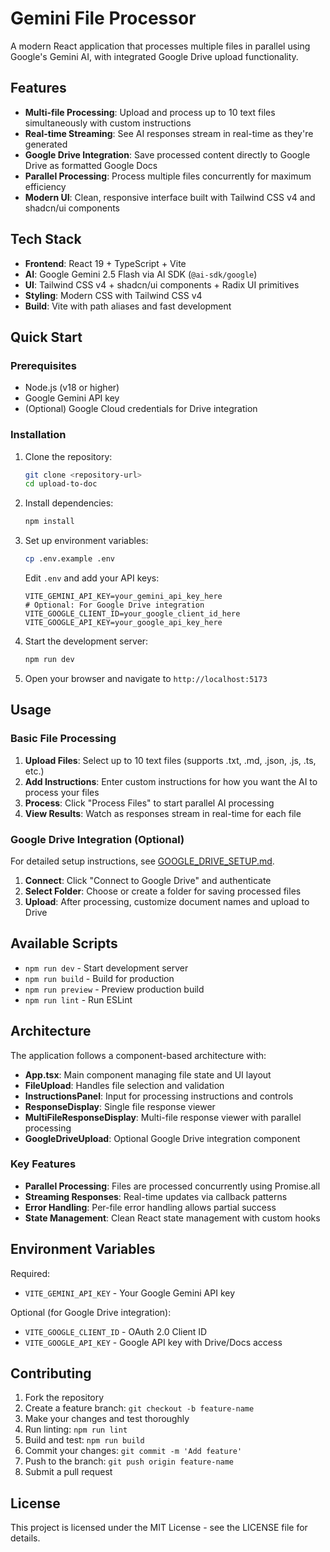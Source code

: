 # Gemini File Processor

A modern React application that processes multiple files in parallel using Google's Gemini AI, with integrated Google Drive upload functionality.

## Features

- **Multi-file Processing**: Upload and process up to 10 text files simultaneously with custom instructions
- **Real-time Streaming**: See AI responses stream in real-time as they're generated
- **Google Drive Integration**: Save processed content directly to Google Drive as formatted Google Docs
- **Parallel Processing**: Process multiple files concurrently for maximum efficiency
- **Modern UI**: Clean, responsive interface built with Tailwind CSS v4 and shadcn/ui components

## Tech Stack

- **Frontend**: React 19 + TypeScript + Vite
- **AI**: Google Gemini 2.5 Flash via AI SDK (`@ai-sdk/google`)
- **UI**: Tailwind CSS v4 + shadcn/ui components + Radix UI primitives
- **Styling**: Modern CSS with Tailwind CSS v4
- **Build**: Vite with path aliases and fast development

## Quick Start

### Prerequisites

- Node.js (v18 or higher)
- Google Gemini API key
- (Optional) Google Cloud credentials for Drive integration

### Installation

1. Clone the repository:

   ```bash
   git clone <repository-url>
   cd upload-to-doc
   ```

2. Install dependencies:

   ```bash
   npm install
   ```

3. Set up environment variables:

   ```bash
   cp .env.example .env
   ```

   Edit `.env` and add your API keys:

   ```env
   VITE_GEMINI_API_KEY=your_gemini_api_key_here
   # Optional: For Google Drive integration
   VITE_GOOGLE_CLIENT_ID=your_google_client_id_here
   VITE_GOOGLE_API_KEY=your_google_api_key_here
   ```

4. Start the development server:

   ```bash
   npm run dev
   ```

5. Open your browser and navigate to `http://localhost:5173`

## Usage

### Basic File Processing

1. **Upload Files**: Select up to 10 text files (supports .txt, .md, .json, .js, .ts, etc.)
2. **Add Instructions**: Enter custom instructions for how you want the AI to process your files
3. **Process**: Click "Process Files" to start parallel AI processing
4. **View Results**: Watch as responses stream in real-time for each file

### Google Drive Integration (Optional)

For detailed setup instructions, see [GOOGLE_DRIVE_SETUP.md](./GOOGLE_DRIVE_SETUP.md).

1. **Connect**: Click "Connect to Google Drive" and authenticate
2. **Select Folder**: Choose or create a folder for saving processed files
3. **Upload**: After processing, customize document names and upload to Drive

## Available Scripts

- `npm run dev` - Start development server
- `npm run build` - Build for production
- `npm run preview` - Preview production build
- `npm run lint` - Run ESLint

## Architecture

The application follows a component-based architecture with:

- **App.tsx**: Main component managing file state and UI layout
- **FileUpload**: Handles file selection and validation
- **InstructionsPanel**: Input for processing instructions and controls
- **ResponseDisplay**: Single file response viewer
- **MultiFileResponseDisplay**: Multi-file response viewer with parallel processing
- **GoogleDriveUpload**: Optional Google Drive integration component

### Key Features

- **Parallel Processing**: Files are processed concurrently using Promise.all
- **Streaming Responses**: Real-time updates via callback patterns
- **Error Handling**: Per-file error handling allows partial success
- **State Management**: Clean React state management with custom hooks

## Environment Variables

Required:

- `VITE_GEMINI_API_KEY` - Your Google Gemini API key

Optional (for Google Drive integration):

- `VITE_GOOGLE_CLIENT_ID` - OAuth 2.0 Client ID
- `VITE_GOOGLE_API_KEY` - Google API key with Drive/Docs access

## Contributing

1. Fork the repository
2. Create a feature branch: `git checkout -b feature-name`
3. Make your changes and test thoroughly
4. Run linting: `npm run lint`
5. Build and test: `npm run build`
6. Commit your changes: `git commit -m 'Add feature'`
7. Push to the branch: `git push origin feature-name`
8. Submit a pull request

## License

This project is licensed under the MIT License - see the LICENSE file for details.
